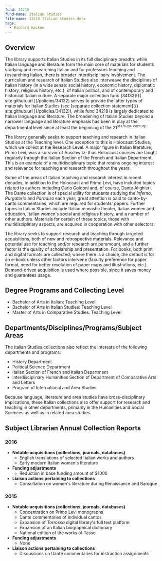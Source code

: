 ```yaml
---
fund: 34218
fund-name: Italian Studies
file-name: 34218 Italian Studies.docx
tags:
  - Richard Hacken
---
```


## Overview

The library supports Italian Studies in its full disciplinary breadth: while Italian language and literature form the main core of materials for students studying and researching Italian and for professors teaching and researching Italian, there is broader interdisciplinary involvement. The curriculum and research of Italian Studies also interweave the disciplines of Italian history (in a wide sense: social history, economic history, diplomatic history, religious history, etc.), of Italian politics, and of contemporary and historical Italian culture. A separate major collection fund [34132]({{ site.github.url }}/<wbr>policies/<wbr>34132) serves to provide the latter types of materials for Italian Studies (see [separate collection statement]({{ site.github.url }}/<wbr>policies/<wbr>34132)), while fund 34218 is largely dedicated to Italian language and literature. The broadening of Italian Studies beyond a narrower language and literature emphasis has been in play at the departmental level since at least the beginning of the 21<sup>st</<wbr>sup> century.

The library generally seeks to support teaching and research in Italian Studies at the Teaching level. One exception to this is Holocaust Studies, which we collect at the Research Level. A major figure in Italian literature, Primo Levi, was a survivor of Auschwitz; thus Holocaust courses are taught regularly through the Italian Section of the French and Italian Department. This is an example of a multidisciplinary topic that retains ongoing interest and relevance for teaching and research throughout the years.

Some of the areas of Italian teaching and research interest in recent decades, in addition to the Holocaust and Primo Levi, have included topics related to authors including Carlo Goldoni and, of course, Dante Alighieri. The Dante collection is of special utility for students studying the _Inferno_, _Purgatorio_ and _Paradiso_ each year; great attention is paid to canto-by-canto commentaries, which are required for students' papers. Further topics in Italian Studies include Italian monastic theater, Italian women and education, Italian women's social and religious history, and a number of other authors. Materials for certain of these topics, those with multidisciplinary aspects, are acquired in cooperation with other selectors.

The library seeks to support research and teaching through targeted acquisitions, both of new and retrospective materials. Relevance and potential use for teaching and/<wbr>or research are paramount, and a further factor is the quality of scholarship and presentation. For books, both print and digital formats are collected; where there is a choice, the default is for an e-book unless other factors intervene (faculty preference for paper format, need for better resolution of paper maps and illustrations, etc.)  Demand-driven acquisition is used where possible, since it saves money and guarantees usage.

## Degree Programs and Collecting Level

- Bachelor of Arts in Italian: Teaching Level
- Bachelor of Arts in Italian Studies: Teaching Level
- Master of Arts in Comparative Studies: Teaching Level

## Departments/<wbr>Disciplines/<wbr>Programs/<wbr>Subject Areas

The Italian Studies collections also reflect the interests of the following departments and programs:

- History Department
- Political Science Department
- Italian Section of French and Italian Department
- Interdisciplinary Humanities Section of Department of Comparative Arts and Letters
- Program of International and Area Studies

Because language, literature and area studies have cross-disciplinary implications, these Italian collections also offer support for research and teaching in other departments, primarily in the Humanities and Social Sciences as well as in related area studies.

## Subject Librarian Annual Collection Reports

### 2016
- **Notable acquisitions (collections, journals, databases)**
  - English translations of selected Italian works and authors
  - Early modern Italian women's literature
- **Funding adjustments**
  - Reduction in base funding amount of $1000
- **Liaison actions pertaining to collections**
  - Consultation on women's literature during Renaissance and Baroque

### 2015
- **Notable acquisitions (collections, journals, databases)**
  - Concentration on Primo Levi monographs
  - Dante commentaries of individual cantos
  - Expansion of _Torrossa_ digital library's full text platform
  - Expansion of an Italian biographical dictionary
  - National edition of the works of Tasso
- **Funding adjustments**
  - None
- **Liaison actions pertaining to collections**
  - Discussions on Dante commentaries for instruction assignments
